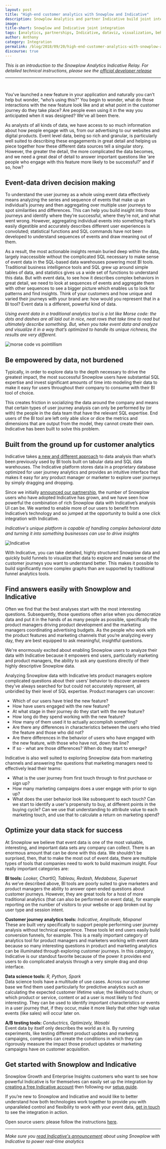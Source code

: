 ```yaml
---
layout: post
title: "High-end customer analytics with Snowplow and Indicative"
description: Snowplow Analytics and partner Indicative build joint integration
image:
title-short: Snowplow and Indicative joint integration
tags: [analytics, partnerships, Indicative, dataviz, visualization, behavioral analytics, customer analytics]
author: Anthony
category: Integration
permalink: /blog/2018/09/20/high-end-customer-analytics-with-snowplow-and-indicative/
discourse: true
---
```


*This is an introduction to the Snowplow Analytics Indicative Relay. For detailed technical instructions, please see the [official developer release][technical]*

---
<br>

You've launched a new feature in your application and naturally you can’t help but wonder, “who’s using this?” You begin to wonder, what do those interactions with the new feature look like and at what point in the customer journey do they take place? Are people even using it in the way you anticipated when it was designed? We've all been there.

As analysts of all kinds of data, we have access to so much information about how people engage with us, from our advertising to our websites and digital products. Event level data, being so rich and granular, is particularly well suited to describing these engagements in great detail and helping us piece together how these different data sources tell a singular story. However, the greater the detail, the more complicated the data becomes, and we need a great deal of detail to answer important questions like ‘are people who engage with this feature more likely to be successful?’ and if so, how?

<h2 id="data driven decision making">Event-data driven decision making</h2>

To understand the user journey as a whole using event data effectively means analyzing the series and sequence of events that make up an individual’s journey and then aggregating over multiple user journeys to spot similarities and differences. This can help you build insight into those journeys and identify where they’re successful, where they’re not, and what went wrong. However, aggregating individual events into something that’s easily digestible and accurately describes different user experiences is convoluted; statistical functions and SQL commands have not been developed to understand sequences of events and draw meaning out of them.

As a result, the most actionable insights remain buried deep within the data, largely inaccessible without the complicated SQL necessary to make sense of event data in the SQL-based data warehouses powering most BI tools. Traditional business intelligence tools and SQL grew up around simple tables of data, and statistics gives us a wide set of functions to understand this data. But with event data, to see how it describes complex behaviors in great detail, we need to look at sequences of events and aggregate them with other sequences to see a bigger picture which enables us to look for patterns and find insights. Think of your customers and how unique and varied their journeys with your brand are: how would you represent that in a BI tool? Event data is a different, powerful kind of data.

*Using event data in a traditional analytics tool is a lot like Morse code: the dots and dashes are all laid out in nice, neat rows that take time to read but ultimately describe something. But, when you take event data and analyze and visualize it in a way that’s optimized to handle its unique richness, the results are very different.*

![morse code vs pointillism][morse]

<h2 id="be empowered by data">Be empowered by data, not burdened</h2>

Typically, in order to explore data to the depth necessary to drive the greatest impact, the most successful Snowplow users have substantial SQL expertise and invest significant amounts of time into modeling their data to make it easy for users throughout their company to consume with their BI tool of choice.

This creates friction in socializing the data around the company and means that certain types of user journey analysis can only be performed by (or with) the people in the data team that have the relevant SQL expertise. End users of the BI tool are left only able slice or dice the metrics and dimensions that are output from the model, they cannot create their own. Indicative has been built to solve this problem.

<h2 id="customer analytics tool">Built from the ground up for customer analytics</h2>

Indicative takes [a new and different approach][partnership] to data analysis than what’s been previously used by BI tools built on tabular data and SQL data warehouses. The Indicative platform stores data in a proprietary database optimized for user journey analytics and provides an intuitive interface that makes it easy for any product manager or marketer to explore user journeys by simply dragging and dropping.

Since we initially [announced our partnership][snowplow-partnership], the number of Snowplow users who have adopted Indicative has grown, and we have seen how powerful the combination of rich Snowplow data with Indicative’s analysis UI can be. We wanted to enable more of our users to benefit from Indicative’s technology and so jumped at the opportunity to build a one click integration with Indicative.

*Indicative's unique platform is capable of handling complex behavioral data and turning it into something businesses can use to drive insights*

![Indicative][indicative-plat]

With Indicative, you can take detailed, highly structured Snowplow data and quickly build funnels to visualize that data to explore and make sense of the customer journeys you want to understand better. This makes it possible to build significantly more complex graphs than are supported by traditional funnel analytics tools.

<h2 id="answer questions with data">Find answers easily with Snowplow and Indicative</h2>

Often we find that the best analyses start with the most interesting questions. Subsequently, those questions often arise when you democratize data and put it in the hands of as many people as possible, specifically the product managers driving product development and the marketing managers coordinating advertising budgets. As the people who work with the product features and marketing channels that you’re analyzing every day, they are best equipped to ask meaningful, insightful questions.

We're enormously excited about enabling Snowplow users to analyze their data with Indicative because it empowers end users, particularly marketing and product managers, the ability to ask any questions directly of their highly descriptive Snowplow data.

Analyzing Snowplow data with Indicative lets product managers explore complicated questions about their users’ behavior to discover answers they’ve always searched for but could not accurately represent, all unbridled by their level of SQL expertise. Product managers can uncover:

* Which of our users have tried the new feature?
* How have users engaged with the new feature?
* At what stage in their journey do they start with the new feature?
* How long do they spend working with the new feature?
* How many of them used it to actually accomplish something?
* Are there any differences in characteristics between the users who tried the feature and those who did not?
* Are there differences in the behavior of users who have engaged with the new feature, with those who have not, down the line?
* If so - what are those differences? When do they start to emerge?

Indicative is also well suited to exploring Snowplow data from marketing channels and answering the questions that marketing managers need to effectively lead their teams:

* What is the user journey from first touch through to first purchase or sign up?
* How many marketing campaigns does a user engage with prior to sign up?
* What does the user behavior look like subsequent to each touch? Can we start to identify a user's propensity to buy, at different points in the buying cycle? Can we use that understanding to attribute value to each marketing touch, and use that to calculate a return on marketing spend?

<h2 id="effective use of data">Optimize your data stack for success</h2>

At Snowplow we believe that event data is one of the most valuable, interesting, and important data sets any company can collect. There is an enormous amount that can be done with this data. We shouldn’t be surprised, then, that to make the most out of event data, there are multiple types of tools that companies need to work to build maximum insight. Four really important categories are:

**BI tools:** *Looker, ChartIO, Tableau, Redash, Medabase, Superset*
<br>
As we’ve described above, BI tools are poorly suited to give marketers and product managers the ability to answer open ended questions about customer journeys. However, they are great tools for a host of more traditional analytics (that can also be performed on event data), for example reporting on the number of visitors to your website or app broken out by user type and session intent.

**Customer journey analytics tools:** *Indicative, Amplitude, Mixpanel*
<br>
These are built very specifically to support people performing user journey analysis without technical experience. These tools let end users easily build conversion funnels, for example. This is a really important category of analytics tool for product managers and marketers working with event data because so many interesting questions in product and marketing analytics can be illuminated through exploring customer journeys. In this category, Indicative is our standout favorite because of the power it provides end users to do complicated analysis through a very simple drag and drop interface.

**Data science tools:** *R, Python, Spark*
<br>
Data science tools have a multitude of use cases. Across our customer base we find them used particularly for predictive analytics such as calculating the expected customer lifetime value; the likelihood to churn; or which product or service, content or ad a user is most likely to find interesting. They can be used to identify important characteristics or events in a user journey that, if they occur, make it more likely that other high value events (like sales) will occur later on.

**A/B testing tools:** *Conductrics, Optimizely, Wasabi*
<br>
Event data by itself only describes the world as it is. By running experiments, like testing different product updates and marketing campaigns, companies can create the conditions in which they can rigorously measure the impact those product updates or marketing campaigns have on customer acquisition.

<h2 id="get started">Get started with Snowplow and Indicative</h2>

Snowplow Growth and Enterprise Insights customers who want to see how powerful Indicative is for themselves can easily set up the integration by [creating a free Indicative account][indicative-landing] then following our [setup guide][snowplow-doc].

If you’re new to Snowplow and Indicative and would like to better understand how both technologies work together to provide you with unparalleled control and flexibility to work with your event data, [get in touch][demo] to see the integration in action.

Open source users: please follow the instructions [here][docs].

---
*Make sure you [read Indicative's announcement][indicative-announcement] about using Snowplow with Indicative to power real-time analytics*


[technical]: https://snowplowanalytics.com/blog/2018/08/01/snowplow-indicative-relay-released/

[partnership]: https://www.indicative.com/blog/insight-data-science-snowplow-analytics-indicative-partnership/?utm_source=partners&utm_medium=snowplow&utm_campaign=partnershipannouncement

[snowplow-partnership]: https://snowplowanalytics.com/blog/2018/03/22/analyzing-behavioral-data-with-indicative-and-snowplow/

[morse]: /assets/img/blog/2018/09/morse-code-pointillism.jpg

[indicative-plat]: /assets/img/blog/2018/09/indicative-plat.png

[indicative-landing]: https://www.indicative.com/snowplow?utm_source=partners&utm_medium=snowplow&utm_campaign=integration

[snowplow-doc]: https://docs.snowplowanalytics.com/snowplow-insights/setup/indicative-integration-overview/

[demo]: https://snowplowanalytics.com/request-demo/?utm_source=snp-blog&utm_medium=demo-link&utm_content=snowplow-indicative-relay

[docs]: https://support.indicative.com/hc/en-us/articles/360015380991

[indicative-announcement]: https://www.indicative.com/blog/real-time-data-analysis-efficient-business/?utm_source=partners&utm_medium=snowplow&utm_campaign=relayannouncement
